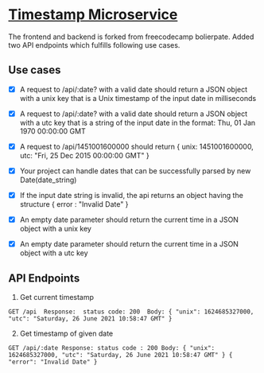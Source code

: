 
# [Timestamp Microservice](https://www.freecodecamp.org/learn/apis-and-microservices/apis-and-microservices-projects/timestamp-microservice)

The frontend and backend is forked from freecodecamp bolierpate. Added two API endpoints which fulfills following use cases.

## Use cases
- [x] A request to /api/:date? with a valid date should return a JSON object with a unix key that is a Unix timestamp of the input date in milliseconds

- [x] A request to /api/:date? with a valid date should return a JSON object with a utc key that is a string of the input date in the format: Thu, 01 Jan 1970 00:00:00 GMT

- [x] A request to /api/1451001600000 should return { unix: 1451001600000, utc: "Fri, 25 Dec 2015 00:00:00 GMT" }

- [x] Your project can handle dates that can be successfully parsed by new Date(date_string)

- [x] If the input date string is invalid, the api returns an object having the structure { error : "Invalid Date" }

- [x] An empty date parameter should return the current time in a JSON object with a unix key

- [x] An empty date parameter should return the current time in a JSON object with a utc key

## API Endpoints

1. Get current timestamp

`GET /api 
Response: 
status code: 200 
Body:
{
  "unix": 1624685327000,
  "utc": "Saturday, 26 June 2021 10:58:47 GMT"
}`

2. Get timestamp of given date

`GET /api/:date
Response:
status code : 200
Body:
{
  "unix": 1624685327000,
  "utc": "Saturday, 26 June 2021 10:58:47 GMT"
}
{
  "error": "Invalid Date"
}
`
